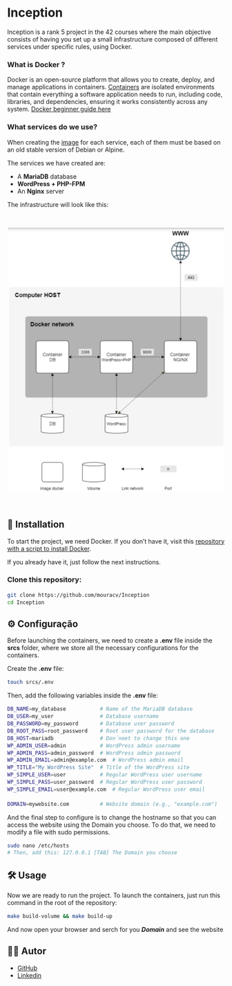 # Inception

Inception is a rank 5 project in the 42 courses where the main objective consists of having you set up a small infrastructure composed of different services under specific rules, using Docker.  

### What is Docker ?  
Docker is an open-source platform that allows you to create, deploy, and manage applications in containers. [Containers](https://www.docker.com/resources/what-container/) are isolated environments that contain everything a software application needs to run, including code, libraries, and dependencies, ensuring it works consistently across any system. [Docker beginner guide here](https://medium.com/@JeffyJeff/the-beginners-guide-to-docker-fa4c4d3181e7)


### What services do we use?

When creating the [image](https://docs.docker.com/get-started/docker-concepts/the-basics/what-is-an-image/) for each service, each of them must be based on an old stable version of Debian or Alpine.  

The services we have created are:  
- A **MariaDB** database  
- **WordPress + PHP-FPM**  
- An **Nginx** server  

The infrastructure will look like this:

<!-- Code to show the image in the center-->
<br>
<p align="center">
  <img src="assets/infrastructure.png" alt="Infrastructure diagram" width="500">
</p>
<br>

## 🚀 Installation  
To start the project, we need Docker. If you don’t have it, visit this [repository with a script to install Docker](https://github.com/andrexandre/script).  

If you already have it, just follow the next instructions.  

### Clone this repository:  
```bash
git clone https://github.com/mouracv/Inception
cd Inception
```

## ⚙️ Configuração
Before launching the containers, we need to create a **.env** file inside the **srcs** folder, where we store all the necessary configurations for the containers.  

Create the **.env** file:  
```bash
touch srcs/.env
```

Then, add the following variables inside the **.env** file:
```bash
DB_NAME=my_database           # Name of the MariaDB database
DB_USER=my_user               # Database username
DB_PASSWORD=my_password       # Database user password
DB_ROOT_PASS=root_password    # Root user password for the database
DB_HOST=mariadb               # Don´neet to change this one
WP_ADMIN_USER=admin           # WordPress admin username
WP_ADMIN_PASS=admin_password  # WordPress admin password
WP_ADMIN_EMAIL=admin@example.com  # WordPress admin email
WP_TITLE="My WordPress Site"  # Title of the WordPress site
WP_SIMPLE_USER=user           # Regular WordPress user username
WP_SIMPLE_PASS=user_password  # Regular WordPress user password
WP_SIMPLE_EMAIL=user@example.com  # Regular WordPress user email

DOMAIN=mywebsite.com          # Website domain (e.g., "example.com")
```

And the final step to configure is to change the hostname so that you can access the website using the Domain you choose. To do that, we need to modify a file with sudo permissions.  
```bash
sudo nano /etc/hosts
# Then, add this: 127.0.0.1 [TAB] The Domain you choose
```

## 🛠 Usage  

Now we are ready to run the project. To launch the containers, just run this command in the root of the repository:
```bash
make build-volume && make build-up
```
And now open your browser and serch for you ***Domain*** and see the website

## 👨‍💻 Autor
- [GitHub](https://github.com/mouracv)
- [Linkedin](https://www.linkedin.com/in/alexsandro-moreira-2b438a347/)